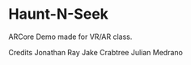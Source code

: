 # Haunt-N-Seek
ARCore Demo made for VR/AR class.

Credits
Jonathan Ray
Jake Crabtree
Julian Medrano
